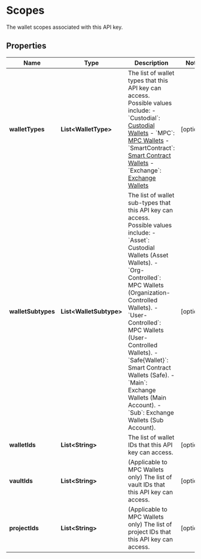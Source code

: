 

# Scopes

The wallet scopes associated with this API key.

## Properties

| Name | Type | Description | Notes |
|------------ | ------------- | ------------- | -------------|
|**walletTypes** | **List&lt;WalletType&gt;** | The list of wallet types that this API key can access. Possible values include:   - &#x60;Custodial&#x60;: [Custodial Wallets](https://manuals.cobo.com/en/portal/custodial-wallets/introduction)   - &#x60;MPC&#x60;: [MPC Wallets](https://manuals.cobo.com/en/portal/mpc-wallets/introduction)   - &#x60;SmartContract&#x60;: [Smart Contract Wallets](https://manuals.cobo.com/en/portal/smart-contract-wallets/introduction)   - &#x60;Exchange&#x60;: [Exchange Wallets](https://manuals.cobo.com/en/portal/exchange-wallets/introduction)  |  [optional] |
|**walletSubtypes** | **List&lt;WalletSubtype&gt;** | The list of wallet sub-types that this API key can access. Possible values include:   - &#x60;Asset&#x60;: Custodial Wallets (Asset Wallets).   - &#x60;Org-Controlled&#x60;: MPC Wallets (Organization-Controlled Wallets).   - &#x60;User-Controlled&#x60;: MPC Wallets (User-Controlled Wallets).   - &#x60;Safe{Wallet}&#x60;: Smart Contract Wallets (Safe).   - &#x60;Main&#x60;: Exchange Wallets (Main Account).   - &#x60;Sub&#x60;: Exchange Wallets (Sub Account).  |  [optional] |
|**walletIds** | **List&lt;String&gt;** | The list of wallet IDs that this API key can access. |  [optional] |
|**vaultIds** | **List&lt;String&gt;** | (Applicable to MPC Wallets only) The list of vault IDs that this API key can access. |  [optional] |
|**projectIds** | **List&lt;String&gt;** | (Applicable to MPC Wallets only) The list of project IDs that this API key can access. |  [optional] |



